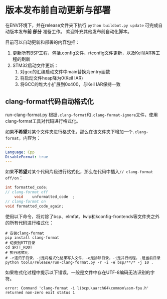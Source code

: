 # 版本发布前自动更新与部署

在ENV环境下，并在release文件夹下执行 `python buildbot.py update` 可完成自动版本发布**前** **部分** 准备工作。 欢迎补充其他发布前自动化脚本。

目前可以自动更新和部署的内容包括：

1. 更新所有BSP工程，包括.config文件、rtconfig文件更新，以及Keil\IAR等工程的刷新
2. STM32启动文件更新：
   1. 对gcc的汇编启动文件中main替换为entry函数
   2. 将启动文件heap降为0(Keil IAR)
   3. 将GCC的堆大小扩展到0x400，与Keil IAR保持一致

## clang-format代码自动格式化

run-clang-format.py 根据`.clang-format`和`.clang-format-ignore`文件，使用clang-format工具对代码进行格式化。

如果**不希望**对某个文件夹进行格式化，那么在该文件夹下增加一个`.clang-format`，内容为：

```yaml
---
Language: Cpp
DisableFormat: true
---
```

如果**不希望**对某个代码片段进行格式化，那么在代码中插入`// clang-format off/on`：

```c
int formatted_code;
// clang-format off
    void    unformatted_code  ;
// clang-format on
void formatted_code_again;
```

使用以下命令，将对除了bsp、elmfat、lwip和kconfig-frontends等文件夹之外的所有代码进行格式化：

```shell
# 安装clang-format
pip install clang-format
# 切换到RTT目录
cd $RTT_ROOT
# 执行格式化
# -r递归子目录，-i是将格式化结果写入文件，-e是排除目录，-j是并行线程，.是当前目录
python tools/release/run-clang-format.py -r -i -e bsp/**/* -j 10 .
```

如果格式化过程中提示以下错误，一般是文件中存在UTF-8编码无法识别的字符。

```shell
error: Command 'clang-format -i libcpu\aarch64\common\asm-fpu.h' returned non-zero exit status 1
```
